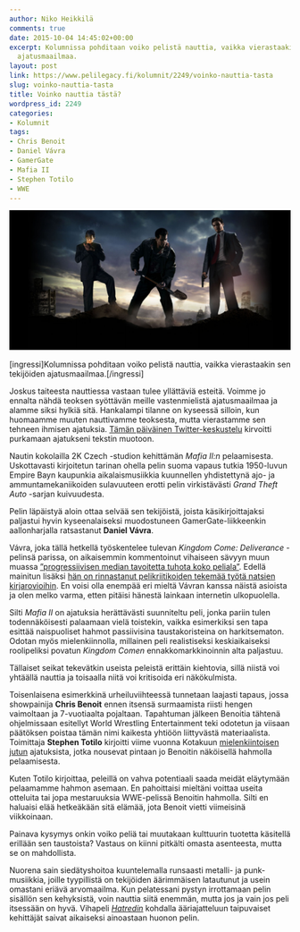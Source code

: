 ```yaml
---
author: Niko Heikkilä
comments: true
date: 2015-10-04 14:45:02+00:00
excerpt: Kolumnissa pohditaan voiko pelistä nauttia, vaikka vierastaakin sen tekijöiden
  ajatusmaailmaa.
layout: post
link: https://www.pelilegacy.fi/kolumnit/2249/voinko-nauttia-tasta
slug: voinko-nauttia-tasta
title: Voinko nauttia tästä?
wordpress_id: 2249
categories:
- Kolumnit
tags:
- Chris Benoit
- Daniel Vávra
- GamerGate
- Mafia II
- Stephen Totilo
- WWE
---
```


[![Mafia II](/uploads/2015/10/mafia2.jpg)](/uploads/2015/10/mafia2.jpg)

[ingressi]Kolumnissa pohditaan voiko pelistä nauttia, vaikka vierastaakin sen tekijöiden ajatusmaailmaa.[/ingressi]

Joskus taiteesta nauttiessa vastaan tulee yllättäviä esteitä. Voimme jo ennalta nähdä teoksen syöttävän meille vastenmielistä ajatusmaailmaa ja alamme siksi hylkiä sitä. Hankalampi tilanne on kyseessä silloin, kun huomaamme muuten nauttivamme teoksesta, mutta vierastamme sen tehneen ihmisen ajatuksia. [Tämän päiväinen Twitter-keskustelu](https://twitter.com/MVMerilainen/status/650611984698765312) kirvoitti purkamaan ajatukseni tekstin muotoon.

Nautin kokolailla 2K Czech -studion kehittämän _Mafia II:n_ pelaamisesta. Uskottavasti kirjoitetun tarinan ohella pelin suoma vapaus tutkia 1950-luvun Empire Bayn kaupunkia aikalaismusiikkia kuunnellen yhdistettynä ajo- ja ammuntamekaniikoiden sulavuuteen erotti pelin virkistävästi _Grand Theft Auto_ -sarjan kuivuudesta.

Pelin läpäistyä aloin ottaa selvää sen tekijöistä, joista käsikirjoittajaksi paljastui hyvin kyseenalaiseksi muodostuneen GamerGate-liikkeenkin aallonharjalla ratsastanut **Daniel Vávra**.

Vávra, joka tällä hetkellä työskentelee tulevan _Kingdom Come: Deliverance_ -pelinsä parissa, on aikaisemmin kommentoinut vihaiseen sävyyn muun muassa [”progressiivisen median tavoitetta tuhota koko peliala”](https://twitter.com/DanielVavra/status/525933062597931008). Edellä mainitun lisäksi [hän on rinnastanut pelikriitikoiden tekemää työtä natsien kirjarovioihin](https://twitter.com/DanielVavra/status/534856168238501888). En voisi olla enempää eri mieltä Vávran kanssa näistä asioista ja olen melko varma, etten pitäisi hänestä lainkaan internetin ulkopuolella.

Silti _Mafia II_ on ajatuksia herättävästi suunniteltu peli, jonka pariin tulen todennäköisesti palaamaan vielä toistekin, vaikka esimerkiksi sen tapa esittää naispuoliset hahmot passiivisina taustakoristeina on harkitsematon. Odotan myös mielenkiinnolla, millainen peli realistiseksi keskiaikaiseksi roolipeliksi povatun _Kingdom Comen_ ennakkomarkkinoinnin alta paljastuu.

Tällaiset seikat tekevätkin useista peleistä erittäin kiehtovia, sillä niistä voi yhtäällä nauttia ja toisaalla niitä voi kritisoida eri näkökulmista.

Toisenlaisena esimerkkinä urheiluviihteessä tunnetaan laajasti tapaus, jossa showpainija **Chris Benoit** ennen itsensä surmaamista riisti hengen vaimoltaan ja 7-vuotiaalta pojaltaan. Tapahtuman jälkeen Benoitia tähtenä ohjelmissaan esitellyt World Wrestling Entertainment teki odotetun ja viisaan päätöksen poistaa tämän nimi kaikesta yhtiöön liittyvästä materiaalista. Toimittaja **Stephen Totilo** kirjoitti viime vuonna Kotakuun [mielenkiintoisen jutun](http://kotaku.com/i-was-chris-benoit-playing-a-video-game-as-a-real-life-1669955314) ajatuksista, jotka nousevat pintaan jo Benoitin näköisellä hahmolla pelaamisesta.

Kuten Totilo kirjoittaa, peleillä on vahva potentiaali saada meidät eläytymään pelaamamme hahmon asemaan. En pahoittaisi mieltäni voittaa useita otteluita tai jopa mestaruuksia WWE-pelissä Benoitin hahmolla. Silti en haluaisi elää hetkeäkään sitä elämää, jota Benoit vietti viimeisinä viikkoinaan.

Painava kysymys onkin voiko peliä tai muutakaan kulttuurin tuotetta käsitellä erillään sen taustoista? Vastaus on kiinni pitkälti omasta asenteesta, mutta se on mahdollista.

Nuorena sain siedätyshoitoa kuuntelemalla runsaasti metalli- ja punk-musiikkia, joille tyypillistä on tekijöiden äärimmäisen latautunut ja usein omastani eriävä arvomaailma. Kun pelatessani pystyn irrottamaan pelin sisällön sen kehyksistä, voin nauttia siitä enemmän, mutta jos ja vain jos peli itsessään on hyvä. Vihapeli _[Hatredin](http://www.pelilegacy.fi/arvostelut/1918/hatred)_ kohdalla ääriajatteluun taipuvaiset kehittäjät saivat aikaiseksi ainoastaan huonon pelin.
